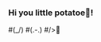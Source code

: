 ### Hi you little potatoe🥔!

#(\_/)
#(.-.)
#/>🍟

<!--
**Pommesastronaut/Pommesastronaut** is a ✨ _special_ ✨ repository because its `README.md` (this file) appears on your GitHub profile.

- 🔭 I’m currently working on @SweaterClub
- 📫 How to reach me: Discord: Pommesastr0naut#1956
- ⚡ Fun fact: I like 🍟
-->

